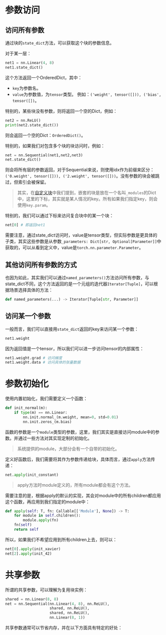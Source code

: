 # 参数访问
## 访问所有参数
通过块的`state_dict`方法，可以获取这个块的参数信息。

对于某一层：
```python
net1 = nn.Linear(4, 8)
net1.state_dict()
```

这个方法返回一个OrderedDict，其中：
- `key`为参数名。
- `value`为参数值，为`tensor`类型。 
例如：`('weight', tensor([])), ('bias', tensor([])`。

特别的，某些块没有参数，则将返回一个空的Dict，例如：
```python
net2 = nn.ReLU()
print(net2.state_dict())
```
则会返回一个空的Dict：`OrderedDict()`。

特别的，如果我们对包含多个块的块访问时，例如：
```python
net = nn.Sequential(net1,net2,net3)
net.state_dict()
```

则会将所有层的参数返回，对于Sequential来说，则使用idx作为前缀来区分：`('0.weight', tensor([])), ('2.weight', tensor([]))`。没有参数的块会被跳过，但索引会被保留。

> 其实，在[自定义块](自定义块.md)中我们提到，嵌套的块是放在一个名叫`_modules`的Dict中，这里的下标，其实就是某人情况的key。所有如果我们指定key，则会使用`key.param`。

特别的，我们可以通过下标来访问复合块中的某一个块：
```python
net[0] # 即返回net1
```


需要注意，通过state_dict访问时，value是tensor类型，但实际参数是更具体的子类，其实这些参数是从参数`_parameters: Dict[str, Optional[Parameter]]`中获取的，可以从看到定义中，value是`torch.nn.parameter.Parameter`。

## 其他访问所有参数的方式
也因为如此，其实我们可以通过`named_parameters()`方法访问所有参数，与state_dict不同，这个方法返回的是一个元组的迭代器`Iterator[Tuple]`，可以根据场景选择具体的方法：
```python
def named_parameters(...) -> Iterator[Tuple[str, Parameter]]
```

## 访问某一个参数
一般而言，我们可以直接用`state_dict`返回的key来访问某一个参数：
```python
net1.weight
```
因为返回值是一个tensor，所以我们可以进一步访问tensor的内部属性：
```python
net1.weight.grad # 访问梯度
net1.weight.data # 访问具体的张量数据
```

# 参数初始化

使用内置初始化，我们需要定义一个函数：
```python
def init_normal(m):
    if type(m) == nn.Linear:
        nn.init.normal_(m.weight, mean=0, std=0.01)
        nn.init.zeros_(m.bias)
```
函数的参数是一个`module`类型的参数，这里，我们其实是直接访问module中的参数。并通过一些方法对其实现定制的初始化。
> 系统提供的module，大部分会有一个自带的初始化。

定义好函数后，我们需要将其作为参数传递给块，具体而言，通过`apply`方法传递：
```python
net.apply(init_constant)
```
> apply方法时module定义的，所有module都会有这个方法。

需要注意的是，根据apply的默认的实现，其会对module中的所有children都应用这个函数，再应用到我们指定的module中：
```python
def apply(self: T, fn: Callable[['Module'], None]) -> T:
	for module in self.children():
	    module.apply(fn)
	fn(self)
	return self
```
所以，如果我们不希望应用到所有children上去，则可以：
```python
net[0].apply(init_xavier)
net[2].apply(init_42)
```

# 共享参数
所谓的共享参数，可以理解为复用块实例：
```python
shared = nn.Linear(8, 8)
net = nn.Sequential(nn.Linear(4, 8), nn.ReLU(),
                    shared, nn.ReLU(),
                    shared, nn.ReLU(),
                    nn.Linear(8, 1))
```


共享参数通常可以节省内存，并在以下方面具有特定的好处：
